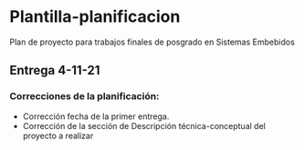 # Plantilla-planificacion
Plan de proyecto para trabajos finales de posgrado en Sistemas Embebidos

## Entrega 4-11-21

### Correcciones de la planificación:
- Corrección fecha de la primer entrega.
- Corrección de la sección de Descripción técnica-conceptual del proyecto a realizar 